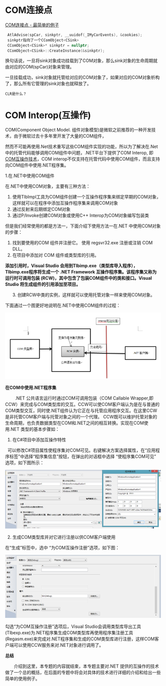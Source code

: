 # COM连接点

[COM连接点 - 最简单的例子](https://blog.csdn.net/zj510/article/details/39056097)

```cpp
 AtlAdvise(spCar, sinkptr, __uuidof(_IMyCarEvents), &cookies);
 sinkptr指向了一个CComObject<CSink>
 CComObject<CSink>* sinkptr = nullptr;  
 CComObject<CSink>::CreateInstance(&sinkptr);
```

换句话说，一旦将sink对象成功挂载到了COM对象，那么sink对象的生命周期就由对应的COM\(spCar\)对象来管理。

一旦挂载成功，sink对象就托管给对应的COM对象了，如果对应的COM对象析构了，那么所有它管理的sink对象也就释放了。

```
CLR是什么？
```

# COM Interop\(互操作\)

COM\(Component Object Model. 组件对象模型\)是微软之前推荐的一种开发技术，由于微软过去十多年里开发了大量的COM组件，

然而不可能再使用.Net技术重写这些COM组件实现的功能，所以为了解决在.Net中的托管代码能够调用COM组件中问题，.NET平台下提供了COM Interop, 即[COM互操作技术](http://www.cnblogs.com/zhili/archive/2013/01/14/NetInterop.html)，COM interop不仅支持在托管代码中使用COM组件，而且支持向COM组件中使用.NET程序集。

1.在.NET中使用COM组件

在.NET中使用COM对象，主要有三种方法：

1. 使用TlbImpl工具为COM组件创建一个互操作程序集来绑定早期的COM对象，这样就可以在程序中添加互操作程序集来调用COM对象
2. 通过反射来后期绑定COM对象
3. 通过P/Invoke创建COM对象或使用C++ Interop为COM对象编写包装类

但是我们经常使用的都是方法一，下面介绍下使用方法一在.NET 中使用COM对象的步骤：

1. 找到要使用的COM 组件并注册它。
   使用 regsvr32.exe 注册或注销 COM DLL。                 
2. 在项目中添加对 COM 组件或类型库的引用。                 

**添加引用时，Visual Studio 会用到Tlbimp.exe（类型库导入程序），Tlbimp.exe程序将生成一个 .NET Framework 互操作程序集。该程序集又称为运行时可调用包装 \(RCW\)，其中包含了包装COM组件中的类和接口。Visual Studio 将生成组件的引用添加至项目。**

      3. 创建RCW中类的实例，这样就可以使用托管对象一样来使用COM对象。

下面通过一个图更好地说明在.NET中使用COM组件的过程：

![](/assets/DotNetCallCOMWithCOM-interop.png)

**在COM中使用.NET程序集**

 　　.NET 公共语言运行时通过COM可调用包装（COM Callable Wrapper,即CCW）来完成与COM类型库的交互。CCW可以使COM客户端认为是在与普通的COM类型交互，同时使.NET组件认为它正在与托管应用程序交互。在这里CCW是非托管COM客户端与托管对象之间的一个代理。 CCW既可以维护托管对象的生命周期，也负责数据类型在COM和.NET之间的相互转换。实现在COM使用.NET 类型的基本步骤如：

1. 在C\#项目中添加互操作特性

  可以修改C\#项目属性使程序集对COM可见。右键解决方案选择属性，在“应用程序标签”中选择“程序集信息”按钮，在弹出的对话框中选择 “使程序集COM可见” 选项，如下图所示：

![](/assets/COMCallDotNet1.png)

2. 生成COM类型库并对它进行注册以供COM客户端使用

在“生成”标签中，选中 “为COM互操作注册”选项，如下图：

![](/assets/ComCallDotNet2.png)

勾选“为COM互操作注册”选项后，Visual Studio会调用类型库导出工具\(Tlbexp.exe\)为.NET程序集生成COM类型库再使用程序集注册工具\(Regasm.exe\)来完成对.NET程序集和生成的COM类型库进行注册，这样COM客户端可以使用CCW服务来对.NET对象进行调用了。

**总结**

　　介绍到这里，本专题的内容就结束，本专题主要对.NET 提供的互操作的技术做了一个总的概括，在后面的专题中将会对具体的技术进行详细的介绍和给出一些简单的使用例子。



